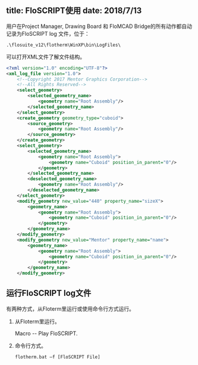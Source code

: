 title: FloSCRIPT使用
date: 2018/7/13
---

用户在Project Manager, Drawing Board 和 FloMCAD Bridge的所有动作都自动记录为FloSCRIPT log 文件，位于：

```
.\flosuite_v12\flotherm\WinXP\bin\LogFiles\
```

可以打开XML文件了解文件结构。

```xml
<?xml version="1.0" encoding="UTF-8"?>
<xml_log_file version="1.0">
    <!--Copyright 2017 Mentor Graphics Corporation-->
    <!--All Rights Reserved-->
    <select_geometry>
        <selected_geometry_name>
            <geometry name="Root Assembly"/>
        </selected_geometry_name>
    </select_geometry>
    <create_geometry geometry_type="cuboid">
        <source_geometry>
            <geometry name="Root Assembly"/>
        </source_geometry>
    </create_geometry>
    <select_geometry>
        <selected_geometry_name>
            <geometry name="Root Assembly">
                <geometry name="Cuboid" position_in_parent="0"/>
            </geometry>
        </selected_geometry_name>
        <deselected_geometry_name>
            <geometry name="Root Assembly"/>
        </deselected_geometry_name>
    </select_geometry>
    <modify_geometry new_value="440" property_name="sizeX">
        <geometry_name>
            <geometry name="Root Assembly">
                <geometry name="Cuboid" position_in_parent="0"/>
            </geometry>
        </geometry_name>
    </modify_geometry>
    <modify_geometry new_value="Mentor" property_name="name">
        <geometry_name>
            <geometry name="Root Assembly">
                <geometry name="Cuboid" position_in_parent="0"/>
            </geometry>
        </geometry_name>
    </modify_geometry>
```

## 运行FloSCRIPT log文件

有两种方式，从Floterm里运行或使用命令行方式运行。

1. 从Floterm里运行。

   Macro -- Play FloSCRIPT.

2. 命令行方式。

   ```
   flotherm.bat –f [FloSCRIPT File]
   ```

   